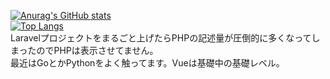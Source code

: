 [![Anurag's GitHub stats](https://github-readme-stats.vercel.app/api?username=KLag-SF)](https://github.com/anuraghazra/github-readme-stats)  
[![Top Langs](https://github-readme-stats.vercel.app/api/top-langs/?username=KLag-SF&hide=PHP,blade)](https://github.com/anuraghazra/github-readme-stats)  
Laravelプロジェクトをまるごと上げたらPHPの記述量が圧倒的に多くなってしまったのでPHPは表示させてません。  
最近はGoとかPythonをよく触ってます。Vueは基礎中の基礎レベル。
